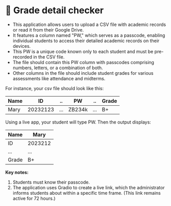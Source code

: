# 🌱 Grade detail checker

- This application allows users to upload a CSV file with academic records or read it from their Google Drive. 
- It features a column named "PW," which serves as a passcode, enabling individual students to access their detailed academic records on their devices. 
- This PW is a unique code known only to each student and must be pre-recorded in the CSV file. 
- The file should contain this PW column with passcodes comprising numbers, letters, or a combination of both. 
- Other columns in the file should include student grades for various assessments like attendance and midterms. 

For instance, your csv file should look like this:

|Name|ID|..|PW|..|Grade|
|--|--|--|--|--|--|
|Mary|20232123|...|ZB234k|...|B+|

Using a live app, your student will type PW. Then the output displays:

|Name|Mary|
|--|--|
|ID|2023212|
|...|...|
|Grade|B+|

**Key notes:** 
1) Students must know their passcode.
2) The application uses Gradio to create a live link, which the administrator informs students about within a specific time frame. (This link remains active for 72 hours.)
